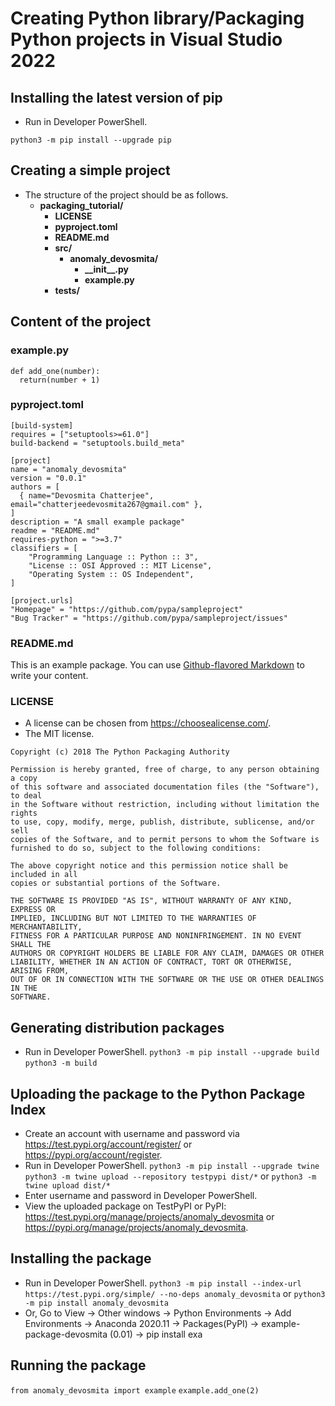 # Creating Python library/Packaging Python projects in Visual Studio 2022

## Installing the latest version of pip
- Run in Developer PowerShell.

```python3 -m pip install --upgrade pip```

## Creating a simple project
- The structure of the project should be as follows.
  - **packaging_tutorial/**
    - **LICENSE**
    - **pyproject.toml**
    - **README.md**
    - **src/**
      - **anomaly_devosmita/**
        - **\_\_init\_\_.py**
        - **example.py**
    - **tests/**

## Content of the project

### example.py

```
def add_one(number):
  return(number + 1)
```
    
### pyproject.toml  
```
[build-system]
requires = ["setuptools>=61.0"]
build-backend = "setuptools.build_meta"

[project]
name = "anomaly_devosmita"
version = "0.0.1"
authors = [
  { name="Devosmita Chatterjee", email="chatterjeedevosmita267@gmail.com" },
]
description = "A small example package"
readme = "README.md"
requires-python = ">=3.7"
classifiers = [
    "Programming Language :: Python :: 3",
    "License :: OSI Approved :: MIT License",
    "Operating System :: OS Independent",
]

[project.urls]
"Homepage" = "https://github.com/pypa/sampleproject"
"Bug Tracker" = "https://github.com/pypa/sampleproject/issues"
```

### README.md
This is an example package. You can use
[Github-flavored Markdown](https://guides.github.com/features/mastering-markdown/)
to write your content.

### LICENSE
- A license can be chosen from https://choosealicense.com/.
- The MIT license.

```
Copyright (c) 2018 The Python Packaging Authority

Permission is hereby granted, free of charge, to any person obtaining a copy
of this software and associated documentation files (the "Software"), to deal
in the Software without restriction, including without limitation the rights
to use, copy, modify, merge, publish, distribute, sublicense, and/or sell
copies of the Software, and to permit persons to whom the Software is
furnished to do so, subject to the following conditions:

The above copyright notice and this permission notice shall be included in all
copies or substantial portions of the Software.

THE SOFTWARE IS PROVIDED "AS IS", WITHOUT WARRANTY OF ANY KIND, EXPRESS OR
IMPLIED, INCLUDING BUT NOT LIMITED TO THE WARRANTIES OF MERCHANTABILITY,
FITNESS FOR A PARTICULAR PURPOSE AND NONINFRINGEMENT. IN NO EVENT SHALL THE
AUTHORS OR COPYRIGHT HOLDERS BE LIABLE FOR ANY CLAIM, DAMAGES OR OTHER
LIABILITY, WHETHER IN AN ACTION OF CONTRACT, TORT OR OTHERWISE, ARISING FROM,
OUT OF OR IN CONNECTION WITH THE SOFTWARE OR THE USE OR OTHER DEALINGS IN THE
SOFTWARE.
```

## Generating distribution packages
- Run in Developer PowerShell.
```python3 -m pip install --upgrade build```
```python3 -m build```

## Uploading the package to the Python Package Index
- Create an account with username and password via  https://test.pypi.org/account/register/ or https://pypi.org/account/register.
- Run in Developer PowerShell.
```python3 -m pip install --upgrade twine```
```python3 -m twine upload --repository testpypi dist/*``` or ```python3 -m twine upload dist/*```
- Enter username and password in Developer PowerShell.
- View the uploaded package on TestPyPI or PyPI: https://test.pypi.org/manage/projects/anomaly_devosmita or https://pypi.org/manage/projects/anomaly_devosmita.

## Installing the package
- Run in Developer PowerShell.
```python3 -m pip install --index-url https://test.pypi.org/simple/ --no-deps anomaly_devosmita```
or
```python3 -m pip install anomaly_devosmita```
- Or, Go to View -> Other windows -> Python Environments -> Add Environments -> Anaconda 2020.11 -> Packages(PyPI) -> example-package-devosmita (0.01) -> pip install exa

## Running the package
```from anomaly_devosmita import example```
```example.add_one(2)```
